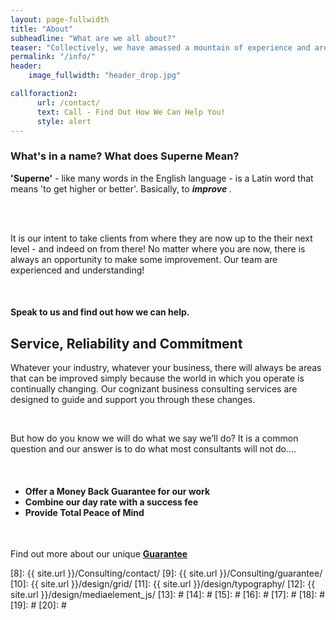 ```yaml
---
layout: page-fullwidth
title: "About"
subheadline: "What are we all about?"
teaser: "Collectively, we have amassed a mountain of experience and are now applying it to as many SME operations as we can...Why? Simply to help the small organisation to become larger fish in the ocean"
permalink: "/info/"
header:
    image_fullwidth: "header_drop.jpg"

callforaction2:
      url: /contact/
      text: Call - Find Out How We Can Help You!
      style: alert  
---
```


### What's in a name? What does Superne Mean?

<p><strong>'Superne'</strong> - like many words in the English language - is a Latin word that means 'to get  higher or better'.  Basically, to <em><b> improve </b></em>.  </p>
<br><br>
<p>It is our intent to take clients from where they are now up to the their next level - and indeed on from there!  No matter where you are now, there is always an opportunity to make some improvement.  Our team are experienced and understanding!</p>
<br>

#### Speak to us and find out how we can help.


## Service, Reliability and Commitment

<p>Whatever your industry, whatever your business, there will always be areas that can be improved simply because the world in which you operate is continually changing. Our cognizant business consulting services are designed to guide and support you through these changes.</p>
<br>
<p>But how do you know we will do what we say we’ll do?  It is a common question and our answer is to do what most consultants will not do....</p>
<br>
<ul><h4>
  <li>Offer a Money Back Guarantee for our work</li>
  <li>Combine our day rate with a success fee</li>
  <li>Provide Total Peace of Mind</li>
</h4></ul><br>

<p>Find out more about our unique <a href= "{{ site.url }}/guarantee/" > <strong>Guarantee</strong> </a>
</p>





 [1]: /contact/
 [2]: http://mademistakes.com/work/jekyll-themes/
 [3]: http://automattic.com/
 [4]: http://alistapart.com/
 [5]: http://www.smashingmagazine.com/
 [6]: https://github.com/
 [7]: http://sauer.io
 [8]: {{ site.url }}/Consulting/contact/
 [9]: {{ site.url }}/Consulting/guarantee/
 [10]: {{ site.url }}/design/grid/
 [11]: {{ site.url }}/design/typography/
 [12]: {{ site.url }}/design/mediaelement_js/
 [13]: #
 [14]: #
 [15]: #
 [16]: #
 [17]: #
 [18]: #
 [19]: #
 [20]: #
